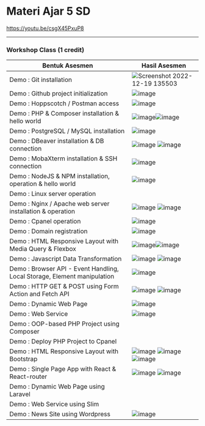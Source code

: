 # Materi Ajar 5 SD
https://youtu.be/csgX45PxuP8

-----------------------------------------------------------

### Workshop Class (1 credit)

Bentuk Asesmen|Hasil Asesmen
---|---
Demo : Git installation|![Screenshot 2022-12-19 135503](https://user-images.githubusercontent.com/78277922/208367919-27732743-a473-40fa-b19d-14fca8cb9d6d.png)
Demo : Github project initialization|![image](https://user-images.githubusercontent.com/78277922/208375116-8d09b5ce-4fdd-4f62-823f-b100ead88f55.png)
Demo : Hoppscotch / Postman access|![image](https://user-images.githubusercontent.com/78277922/208375276-df165823-6216-4c2e-951f-cfbe01b9c184.png)
Demo : PHP & Composer installation & hello world|![image](https://user-images.githubusercontent.com/78277922/209353169-68c3667c-dc25-412a-bd7f-29f0d30fa837.png)![image](https://user-images.githubusercontent.com/78277922/209352946-0b3b6a1a-da98-49ac-a43c-e6490409f205.png)
Demo : PostgreSQL / MySQL installation|![image](https://user-images.githubusercontent.com/78277922/208567303-16e5e13b-13fa-469f-a92b-b9f0f85d7239.png)
Demo : DBeaver installation & DB connection|![image](https://user-images.githubusercontent.com/78277922/209459534-94ac30cb-2b42-42ca-ad5a-9b963f988b8f.png) ![image](https://user-images.githubusercontent.com/78277922/209494538-7668f5b5-0c6a-4615-a469-9428ed91200d.png)
Demo : MobaXterm installation & SSH connection|![image](https://user-images.githubusercontent.com/78277922/208583561-0152a731-3261-447a-818d-91b14c7f816e.png)
Demo : NodeJS & NPM installation, operation & hello world|![image](https://user-images.githubusercontent.com/78277922/208581440-7af0a31a-ac07-4a7c-b060-014f883acdbf.png)
Demo : Linux server operation|
Demo : Nginx / Apache web server installation & operation| ![image](https://user-images.githubusercontent.com/78277922/209493402-2aab4fc0-7c90-4c8d-b03e-2c9973fadcde.png) ![image](https://user-images.githubusercontent.com/78277922/209493423-8a5dcf59-f857-4cf8-98c0-fe7b96efbde9.png)
Demo : Cpanel operation| ![image](https://user-images.githubusercontent.com/78277922/210527382-587e40c7-125c-4ddb-9101-463c535b3603.png)
Demo : Domain registration| ![image](https://user-images.githubusercontent.com/78277922/209604911-fa1072e4-0be7-439c-970e-23c426db795d.png)
Demo : HTML Responsive Layout with Media Query & Flexbox|![image](https://user-images.githubusercontent.com/78277922/209477351-6494df82-7cbe-4f96-9abd-5a8999982f8d.png)![image](https://user-images.githubusercontent.com/78277922/209477396-e7928356-b5bc-40de-b3f8-b44a3e3d3b8b.png)
Demo : Javascript Data Transformation|![image](https://user-images.githubusercontent.com/78277922/209492325-f18a2d95-2366-456a-abc3-d627536cd3e6.png) ![image](https://user-images.githubusercontent.com/78277922/209492381-ac359f83-6908-40da-8af6-58fce59b98ee.png)
Demo : Browser API - Event Handling, Local Storage, Element manipulation|![image](https://user-images.githubusercontent.com/78277922/208582500-51ab2a9b-6201-4347-bd2f-96438c47d48f.png)
Demo : HTTP GET & POST using Form Action and Fetch API|![image](https://user-images.githubusercontent.com/78277922/210530155-3d883e0a-44c4-4757-9f0c-e0b4550dba43.png) ![image](https://user-images.githubusercontent.com/78277922/210530031-5121f2a8-e015-44dc-ab3e-66faeabc2b09.png)
Demo : Dynamic Web Page|![image](https://user-images.githubusercontent.com/78277922/210725014-4b6cc598-73c5-44dd-b942-192ce7c54e5e.png)
Demo : Web Service|![image](https://user-images.githubusercontent.com/78277922/210532535-20272a17-bfad-416b-b6b0-3d16d40a6f77.png)
Demo : OOP-based PHP Project using Composer|
Demo : Deploy PHP Project to Cpanel|
Demo : HTML Responsive Layout with Bootstrap|![image](https://user-images.githubusercontent.com/78277922/209476360-7fb0d2b4-0f2e-45a6-b316-307ae49f1378.png) ![image](https://user-images.githubusercontent.com/78277922/209476384-d926db13-1334-4be6-a3fa-c3646ebad02d.png) ![image](https://user-images.githubusercontent.com/78277922/209476416-03bf488d-c716-48f0-bc77-00466f69bd3d.png)
Demo : Single Page App with React & React-router|![image](https://user-images.githubusercontent.com/78277922/209476360-7fb0d2b4-0f2e-45a6-b316-307ae49f1378.png) ![image](https://user-images.githubusercontent.com/78277922/209476372-0734cbed-34c6-4a63-a49e-1ac70ce7b7d2.png)
Demo : Dynamic Web Page using Laravel|
Demo : Web Service using Slim|
Demo : News Site using Wordpress|![image](https://user-images.githubusercontent.com/78277922/209476247-c81fa4de-cfde-4d22-b402-eaa5caf7a1f4.png)
